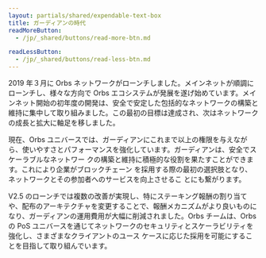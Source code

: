 ```yaml
---
layout: partials/shared/expendable-text-box
title: ガーディアンの時代
readMoreButton:
  - /jp/_shared/buttons/read-more-btn.md

readLessButton:
  - /jp/_shared/buttons/read-less-btn.md
---
```


2019 年３月に Orbs ネットワークがローンチしました。メインネットが順調にローンチし、様々な方向で Orbs エコシステムが発展を遂げ始めています。メインネット開始の初年度の開発は、安全で安定した包括的なネットワークの構築と維持に集中して取り組みました。この最初の目標は達成され、次はネットワークの成長と拡大に軸足を移しました。

現在、Orbs ユニバースでは、ガーディアンにこれまで以上の権限を与えながら、使いやすさとパフォーマンスを強化しています。ガーディアンは、安全でスケーラブルなネットワー クの構築と維持に積極的な役割を果たすことができます。これにより企業がブロックチェーン を採用する際の最初の選択肢となり、ネットワークとその参加者へのサービスを向上させるこ とにも繋がります。

V2.5 のローンチでは複数の改善が実現し、特にステーキング報酬の割り当てや、配布のアーキテクチャを変更することで、報酬メカニズムがより良いものになり、ガーディアンの運用費用が大幅に削減されました。Orbs チームは、Orbs の PoS ユニバースを通じてネットワークのセキュリティとスケーラビリティを強化し、さまざまなクライアントのユース ケースに応じた採用を可能にすることを目指して取り組んでいます。
